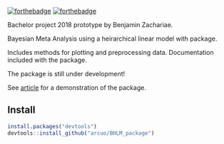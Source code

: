 [![forthebadge](https://forthebadge.com/images/badges/for-you.svg)](https://forthebadge.com) [![forthebadge](https://forthebadge.com/images/badges/gluten-free.svg)](https://forthebadge.com)

Bachelor project 2018 prototype by Benjamin Zachariae.

Bayesian Meta Analysis using a heirarchical linear model with package. 

Includes methods for plotting and preprocessing data. Documentation included with the package.

The package is still under development!

See [article](Article/Zachariae%20B%20-%20Bayesian%20Hierarchical%20Latent%20Mixture%20model%20for%20meta-analysis.pdf) for a demonstration of the package.

## Install
```R
install.packages("devtools")
devtools::install_github("arcuo/BHLM_package")
```
